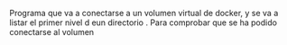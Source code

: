 Programa que va a conectarse a un volumen virtual de docker, y se va a listar el primer nivel d eun directorio
.
Para comprobar que se ha podido conectarse al volumen
